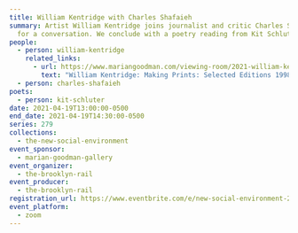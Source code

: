 ```yaml
---
title: William Kentridge with Charles Shafaieh
summary: Artist William Kentridge joins journalist and critic Charles Shafaieh
  for a conversation. We conclude with a poetry reading from Kit Schluter.
people:
  - person: william-kentridge
    related_links:
      - url: https://www.mariangoodman.com/viewing-room/2021-william-kentridge/
        text: "William Kentridge: Making Prints: Selected Editions 1998-2021"
  - person: charles-shafaieh
poets:
  - person: kit-schluter
date: 2021-04-19T13:00:00-0500
end_date: 2021-04-19T14:30:00-0500
series: 279
collections:
  - the-new-social-environment
event_sponsor:
  - marian-goodman-gallery
event_organizer:
  - the-brooklyn-rail
event_producer:
  - the-brooklyn-rail
registration_url: https://www.eventbrite.com/e/new-social-environment-279-william-kentridge-tickets-150822138075
event_platform:
  - zoom
---
```


